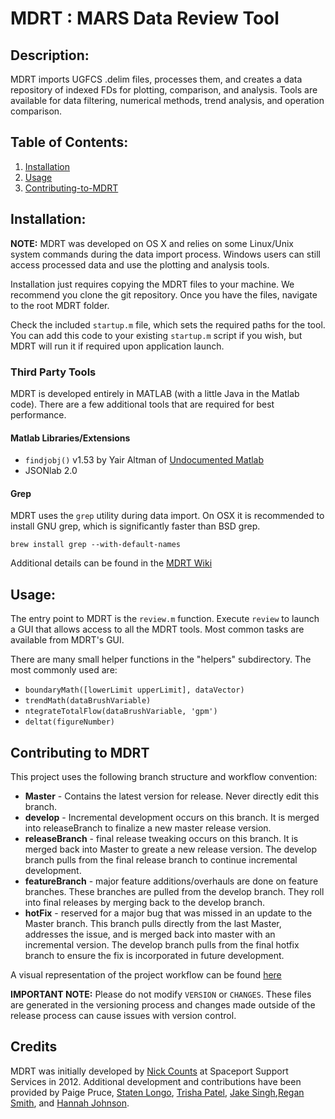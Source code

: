 # MDRT : MARS Data Review Tool

## Description: 

MDRT imports UGFCS .delim files, processes them, and creates a data repository of indexed FDs for plotting, comparison, and analysis. Tools are available for data filtering, numerical methods, trend analysis, and operation comparison.

## Table of Contents: 

1. [Installation](#Installation)
2. [Usage](#Usage)
3. [Contributing-to-MDRT](#Contributing-to-MDRT)

## Installation: 

**NOTE:** MDRT was developed on OS X and relies on some Linux/Unix system commands during the data import process. Windows users can still access processed data and use the plotting and analysis tools.

Installation just requires copying the MDRT files to your machine. We recommend you clone the git repository. Once you have the files, navigate to the root MDRT folder. 

Check the included `startup.m` file, which sets the required paths for the tool. You can add this code to your existing `startup.m` script if you wish, but MDRT will run it if required upon application launch.

### Third Party Tools

MDRT is developed entirely in MATLAB (with a little Java in the Matlab code). There are a few additional tools that are required for best performance.

#### Matlab Libraries/Extensions

* `findjobj()` v1.53 by Yair Altman of [Undocumented Matlab](https://undocumentedmatlab.com/articles/findjobj-find-underlying-java-object)
* JSONlab 2.0

#### Grep

MDRT uses the `grep` utility during data import. On OSX it is recommended to install GNU grep, which is significantly faster than BSD grep. 

```shell
brew install grep --with-default-names
```

Additional details can be found in the [MDRT Wiki](https://github.com/nickcounts/MDRT/wiki/Dependencies)

## Usage: 

The entry point to MDRT is the `review.m` function. Execute `review` to launch a GUI that allows access to all the MDRT tools. Most common tasks are available from MDRT's GUI.

There are many small helper functions in the "helpers" subdirectory. The
most commonly used are:

*	`boundaryMath([lowerLimit upperLimit], dataVector)`
*	`trendMath(dataBrushVariable)`
*	`ntegrateTotalFlow(dataBrushVariable, 'gpm')`
*	`deltat(figureNumber)` 

## Contributing to MDRT

This project uses the following branch structure and workflow convention:

* **Master** - Contains the latest version for release. Never directly edit this branch.
* **develop** - Incremental development occurs on this branch. It is merged into releaseBranch to finalize a new master release version.
* **releaseBranch** - final release tweaking occurs on this branch. It is merged back into Master to greate a new release version. The develop branch pulls from the final release branch to continue incremental development.
* **featureBranch** - major feature additions/overhauls are done on feature branches. These branches are pulled from the develop branch. They roll into final releases by merging back to the develop branch.
* **hotFix** - reserved for a major bug that was missed in an update to the Master branch. This branch pulls directly from the last Master, addresses the issue, and is merged back into master with an incremental version. The develop branch pulls from the final hotfix branch to ensure the fix is incorporated in future development.

A visual representation of the project workflow can be found [here](http://nvie.com/posts/a-successful-git-branching-model/)

**IMPORTANT NOTE:** Please do not modify `VERSION` or `CHANGES`. These files are 
generated in the versioning process and changes made outside of the release
process can cause issues with version control.


## Credits

MDRT was initially developed by [Nick Counts](https://github.com/nickcounts) at Spaceport Support Services in 2012. Additional development and contributions have been provided by Paige Pruce, [Staten Longo](https://github.com/StatenLongo), [Trisha Patel](https://github.com/tpatel823), [Jake Singh](https://github.com/jtsingh7),[Regan Smith](https://github.com/smithreganjames), and [Hannah Johnson](https://gitlab.marsspaceport.com/hannah.johnson).
